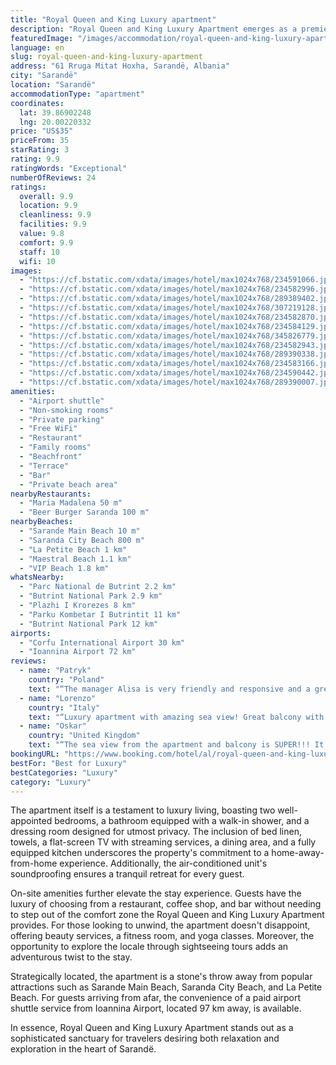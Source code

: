 ```yaml
---
title: "Royal Queen and King Luxury apartment"
description: "Royal Queen and King Luxury Apartment emerges as a premier choice for travelers seeking unparalleled comfort and convenience in Sarandë, Vlorë County."
featuredImage: "/images/accommodation/royal-queen-and-king-luxury-apartment-234591066.jpg"
language: en
slug: royal-queen-and-king-luxury-apartment
address: "61 Rruga Mitat Hoxha, Sarandë, Albania"
city: "Sarandë"
location: "Sarandë"
accommodationType: "apartment"
coordinates:
  lat: 39.86902248
  lng: 20.00220332
price: "US$35"
priceFrom: 35
starRating: 3
rating: 9.9
ratingWords: "Exceptional"
numberOfReviews: 24
ratings:
  overall: 9.9
  location: 9.9
  cleanliness: 9.9
  facilities: 9.9
  value: 9.8
  comfort: 9.9
  staff: 10
  wifi: 10
images:
  - "https://cf.bstatic.com/xdata/images/hotel/max1024x768/234591066.jpg?k=e8966a224dfab8bf62171167f712651d05e7dcf0b7dbf99988c147b68c71dd01&o=&hp=1"
  - "https://cf.bstatic.com/xdata/images/hotel/max1024x768/234582996.jpg?k=16a282c1160f9d29ff038d9991db740f5e6f8518b477dcad03d8a29994570bee&o=&hp=1"
  - "https://cf.bstatic.com/xdata/images/hotel/max1024x768/289389402.jpg?k=22af964e093e83ddd0ef07a7a981ed52a0801d0f034d725d5a94915e5ae3d369&o=&hp=1"
  - "https://cf.bstatic.com/xdata/images/hotel/max1024x768/307219128.jpg?k=876677d765ca8953295f1b6b0ddbd93f800566d6285184e9e9eb32392a7ab2b3&o=&hp=1"
  - "https://cf.bstatic.com/xdata/images/hotel/max1024x768/234582870.jpg?k=2fcd267279a6e4aacb9cbb35742d165eb7b70aedc72b18e1060cf0de9af0ec9a&o=&hp=1"
  - "https://cf.bstatic.com/xdata/images/hotel/max1024x768/234584129.jpg?k=75963f3416953a75725e6083cf89fc5a17b234b796827036283711b3fb8701d3&o=&hp=1"
  - "https://cf.bstatic.com/xdata/images/hotel/max1024x768/345826779.jpg?k=3f69fd9a4abb69ec246cd13995681d6e063a3cb945cbb4cfc41c1bfd6cf6a964&o=&hp=1"
  - "https://cf.bstatic.com/xdata/images/hotel/max1024x768/234582943.jpg?k=6f551d0d0e765515109e45727c3c125a6fda18fdc5fe8977d644d216af66f73e&o=&hp=1"
  - "https://cf.bstatic.com/xdata/images/hotel/max1024x768/289390338.jpg?k=82e5b741caf0510ad19f934dfb795d46549c1341967f30f96f348d6f3a272bb4&o=&hp=1"
  - "https://cf.bstatic.com/xdata/images/hotel/max1024x768/234583166.jpg?k=6c2b3477a5168f9e1d9ec49b3d6031f932de99ca0344a2a4d65bdecddf1f4497&o=&hp=1"
  - "https://cf.bstatic.com/xdata/images/hotel/max1024x768/234590442.jpg?k=4e5eca2809c80e361ccfdeca5b1a95c60a37aeba29688e8c292105ab7e1d56ab&o=&hp=1"
  - "https://cf.bstatic.com/xdata/images/hotel/max1024x768/289390007.jpg?k=03bfe4430a5907ee75ab0c8974845560874c93664b94cde187e8d6b620890643&o=&hp=1"
amenities:
  - "Airport shuttle"
  - "Non-smoking rooms"
  - "Private parking"
  - "Free WiFi"
  - "Restaurant"
  - "Family rooms"
  - "Beachfront"
  - "Terrace"
  - "Bar"
  - "Private beach area"
nearbyRestaurants:
  - "Maria Madalena 50 m"
  - "Beer Burger Saranda 100 m"
nearbyBeaches:
  - "Sarande Main Beach 10 m"
  - "Saranda City Beach 800 m"
  - "La Petite Beach 1 km"
  - "Maestral Beach 1.1 km"
  - "VIP Beach 1.8 km"
whatsNearby:
  - "Parc National de Butrint 2.2 km"
  - "Butrint National Park 2.9 km"
  - "Plazhi I Krorezes 8 km"
  - "Parku Kombetar I Butrintit 11 km"
  - "Butrint National Park 12 km"
airports:
  - "Corfu International Airport 30 km"
  - "Ioannina Airport 72 km"
reviews:
  - name: "Patryk"
    country: "Poland"
    text: "“The manager Alisa is very friendly and responsive and a great professional in her job. The apartment is true very luxurious. Huge balcony with panoramic sea views from the living room. This apartment has everything to feel happy! Three minutes...”"
  - name: "Lorenzo"
    country: "Italy"
    text: "“Luxury apartment with amazing sea view! Great balcony with beautiful views of the beach, palm trees and luxury yachts, overlooking the town of Sarande, the beautiful bay and out to Corfu. Perfect location. Royal Queen and King Luxury the apartment...”"
  - name: "Oskar"
    country: "United Kingdom"
    text: "“The sea view from the apartment and balcony is SUPER!!! It is true luxury apartment! I could not ask for something more. A very buautiful style, brand-new! Spacious, bright, luxury apartment. Everything is very convenient. It is a very clean!...”"
bookingURL: "https://www.booking.com/hotel/al/royal-queen-and-king-luxury-apartment.en-gb.html?aid=8035640"
bestFor: "Best for Luxury"
bestCategories: "Luxury"
category: "Luxury"
---
```


The apartment itself is a testament to luxury living, boasting two well-appointed bedrooms, a bathroom equipped with a walk-in shower, and a dressing room designed for utmost privacy. The inclusion of bed linen, towels, a flat-screen TV with streaming services, a dining area, and a fully equipped kitchen underscores the property's commitment to a home-away-from-home experience. Additionally, the air-conditioned unit's soundproofing ensures a tranquil retreat for every guest.

On-site amenities further elevate the stay experience. Guests have the luxury of choosing from a restaurant, coffee shop, and bar without needing to step out of the comfort zone the Royal Queen and King Luxury Apartment provides. For those looking to unwind, the apartment doesn't disappoint, offering beauty services, a fitness room, and yoga classes. Moreover, the opportunity to explore the locale through sightseeing tours adds an adventurous twist to the stay.

Strategically located, the apartment is a stone's throw away from popular attractions such as Sarande Main Beach, Saranda City Beach, and La Petite Beach. For guests arriving from afar, the convenience of a paid airport shuttle service from Ioannina Airport, located 97 km away, is available.

In essence, Royal Queen and King Luxury Apartment stands out as a sophisticated sanctuary for travelers desiring both relaxation and exploration in the heart of Sarandë.